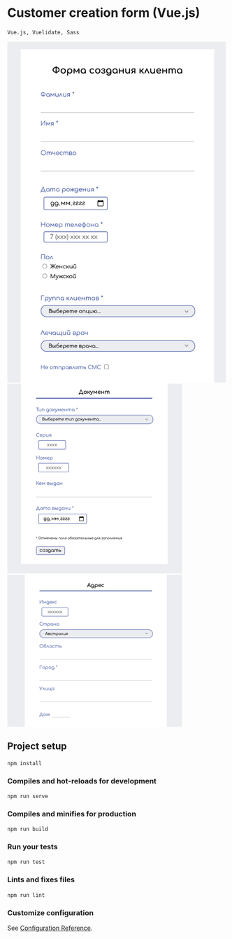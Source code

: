 # Customer creation form (Vue.js)

```
Vue.js, Vuelidate, Sass
```

<img src="screenshots/screen_1.png" width="500">
<img src="screenshots/screen_2.png" width="400"> 
<img src="screenshots/screen_3.png" width="400">  


## Project setup
```
npm install
```

### Compiles and hot-reloads for development
```
npm run serve
```

### Compiles and minifies for production
```
npm run build
```

### Run your tests
```
npm run test
```

### Lints and fixes files
```
npm run lint
```

### Customize configuration
See [Configuration Reference](https://cli.vuejs.org/config/).
